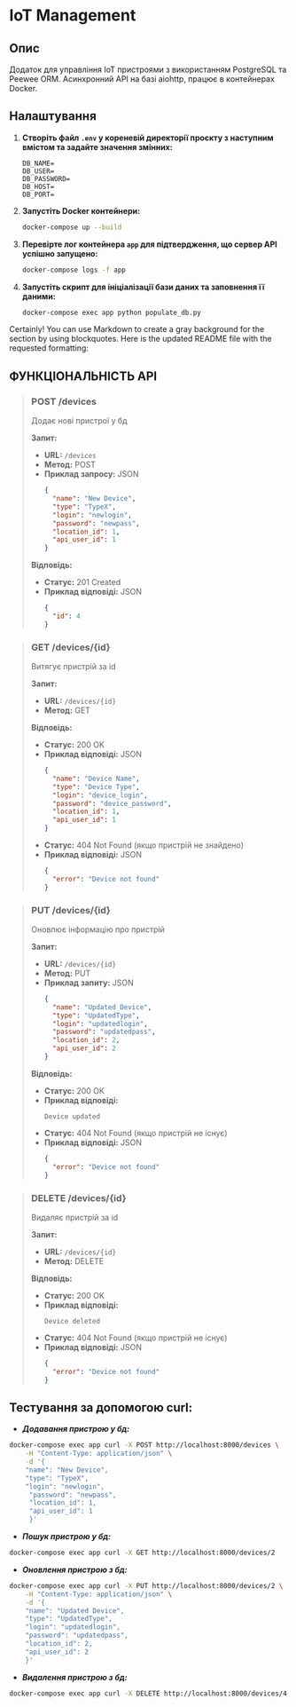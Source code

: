 # IoT Management

## Опис
Додаток для управління IoT пристроями з використанням PostgreSQL та Peewee ORM. Асинхронний API на базі aiohttp, працює в контейнерах Docker.

## Налаштування

1. **Створіть файл `.env` у кореневій директорії проєкту з наступним вмістом та задайте значення змінних:**
    ```env
    DB_NAME=
    DB_USER=
    DB_PASSWORD=
    DB_HOST=
    DB_PORT=
    ```

2.  **Запустіть Docker контейнери:**
    ```bash
    docker-compose up --build
    ```

3.  **Перевірте лог контейнера `app` для підтвердження, що сервер API успішно запущено:**
    ```bash
    docker-compose logs -f app
    ```

4. **Запустіть скрипт для ініціалізації бази даних та заповнення її даними:**
    ```bash
    docker-compose exec app python populate_db.py
    ```
Certainly! You can use Markdown to create a gray background for the section by using blockquotes. Here is the updated README file with the requested formatting:

## ФУНКЦІОНАЛЬНІСТЬ API 

> ### POST /devices
> Додає нові пристрої у бд
> 
> **Запит:**
> - **URL:** `/devices`
> - **Метод:** POST
> - **Приклад запросу:** JSON
>     ```json
>     {
>       "name": "New Device",
>       "type": "TypeX",
>       "login": "newlogin",
>       "password": "newpass",
>       "location_id": 1,
>       "api_user_id": 1
>     }
>     ```
> 
> **Відповідь:**
> - **Статус:** 201 Created
> - **Приклад відповіді:** JSON
>     ```json
>     {
>       "id": 4
>     }
>     ```

> ### GET /devices/{id}
> Витягує пристрій за id
> 
> **Запит:**
> - **URL:** `/devices/{id}`
> - **Метод:** GET
> 
> **Відповідь:**
> - **Статус:** 200 OK
> - **Приклад відповіді:** JSON
>     ```json
>     {
>       "name": "Device Name",
>       "type": "Device Type",
>       "login": "device_login",
>       "password": "device_password",
>       "location_id": 1,
>       "api_user_id": 1
>     }
>     ```
> - **Статус:** 404 Not Found (якщо пристрій не знайдено)
> - **Приклад відповіді:** JSON
>     ```json
>     {
>       "error": "Device not found"
>     }
>     ```

> ### PUT /devices/{id}
> Оновлює інформацію про пристрій 
> 
> **Запит:**
> - **URL:** `/devices/{id}`
> - **Метод:** PUT
> - **Приклад запиту:** JSON
>     ```json
>     {
>       "name": "Updated Device",
>       "type": "UpdatedType",
>       "login": "updatedlogin",
>       "password": "updatedpass",
>       "location_id": 2,
>       "api_user_id": 2
>     }
>     ```
> 
> **Відповідь:**
> - **Статус:** 200 OK
> - **Приклад відповіді:**
>     ```text
>     Device updated
>     ```
> - **Статус:** 404 Not Found (якщо пристрій не існує)
> - **Приклад відповіді:** JSON
>     ```json
>     {
>       "error": "Device not found"
>     }
>     ```

> ### DELETE /devices/{id}
> Видаляє пристрій за id
> 
> **Запит:**
> - **URL:** `/devices/{id}`
> - **Метод:** DELETE
> 
> **Відповідь:**
> - **Статус:** 200 OK
> - **Приклад відповіді:**
>     ```text
>     Device deleted
>     ```
> - **Статус:** 404 Not Found (якщо пристрій не існує)
> - **Приклад відповіді:** JSON
>     ```json
>     {
>       "error": "Device not found"
>     }
>     ```


## Тестування за допомогою curl: ##
- ***Додавання пристрою у бд:***
```bash
docker-compose exec app curl -X POST http://localhost:8000/devices \
    -H "Content-Type: application/json" \
    -d '{
    "name": "New Device", 
    "type": "TypeX", 
    "login": "newlogin",
     "password": "newpass", 
     "location_id": 1, 
     "api_user_id": 1
     }'

```
- ***Пошук пристрою у бд:***
```bash
docker-compose exec app curl -X GET http://localhost:8000/devices/2
```
- ***Оновлення пристрою з бд:***
```bash
docker-compose exec app curl -X PUT http://localhost:8000/devices/2 \
    -H "Content-Type: application/json" \
    -d '{
    "name": "Updated Device", 
    "type": "UpdatedType", 
    "login": "updatedlogin", 
    "password": "updatedpass", 
    "location_id": 2, 
    "api_user_id": 2
    }'
```
- ***Видалення пристрою з бд:***
```bash
docker-compose exec app curl -X DELETE http://localhost:8000/devices/4
```
